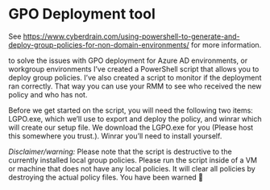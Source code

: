 # GPO Deployment tool
See https://www.cyberdrain.com/using-powershell-to-generate-and-deploy-group-policies-for-non-domain-environments/ for more information.

to solve the issues with GPO deployment for Azure AD environments, or workgroup environments I’ve created a PowerShell script that allows you to deploy group policies. I’ve also created a script to monitor if the deployment ran correctly. That way you can use your RMM to see who received the new policy and who has not.

Before we get started on the script, you will need the following two items: LGPO.exe, which we’ll use to export and deploy the policy, and winrar which will create our setup file. We download the LGPO.exe for you (Please host this somewhere you trust.). Winrar you’ll need to install yourself.

*Disclaimer/warning:* Please note that the script is destructive to the currently installed local group policies. Please run the script inside of a VM or machine that does not have any local policies. It will clear all policies by destroying the actual policy files. You have been warned 🙂